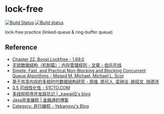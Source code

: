 # lock-free

[![Build Status](https://travis-ci.org/mutouyun/lock-free.svg?branch=master)](https://travis-ci.org/mutouyun/lock-free) [![Build status](https://ci.appveyor.com/api/projects/status/github/mutouyun/lock-free?branch=master&svg=true)](https://ci.appveyor.com/project/mutouyun/lock-free)

lock-free practice (linked-queue & ring-buffer queue)

## Reference

 * [Chapter 22. Boost.Lockfree - 1.69.0](https://www.boost.org/doc/libs/1_69_0/doc/html/lockfree.html)
 * [无锁数据结构（机制篇）：内存管理规则 - 文章 - 伯乐在线](http://blog.jobbole.com/107955/)
 * [Simple, Fast, and Practical Non-Blocking and Blocking Concurrent Queue Algorithms - Maged M. Michael, Michael L. Scot](http://www.cs.rochester.edu/~scott/papers/1996_PODC_queues.pdf)
 * [基于共享内存的多核时代数据结构研究 - 周维, 周可人, 栾钟治, 姚绍文, 钱德沛](http://www.jos.org.cn/ch/reader/create_pdf.aspx?file_no=5021&journal_id=jos)
 * [3.5 可线性化性 - 51CTO.COM](http://book.51cto.com/art/201305/396684.htm)
 * [多线程程序开发踩坑记 | _kawaiiQ's blog](https://kawaiiq.xyz/articles/11/)
 * [Java并发编程 | 金融通的博客](https://rongtongjin.github.io/2017/09/15/Java%E5%B9%B6%E5%8F%91%E7%BC%96%E7%A8%8B/)
 * [Category: 并行编程 - Yebangyu's Blog](http://www.yebangyu.org/blog/categories/bing-xing-bian-cheng/)
